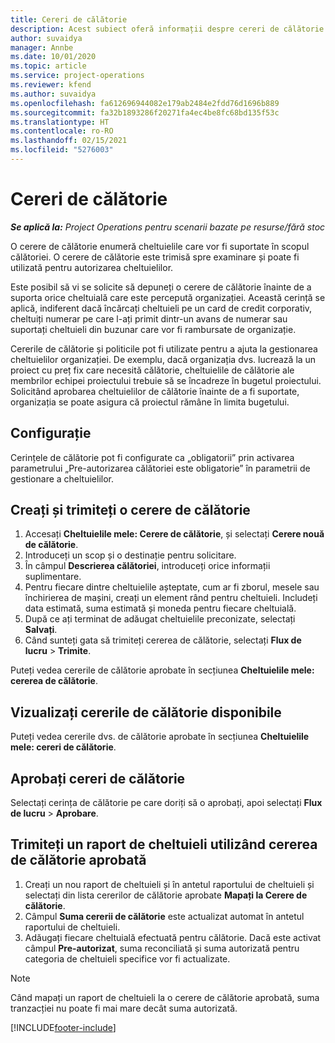 ```yaml
---
title: Cereri de călătorie
description: Acest subiect oferă informații despre cereri de călătorie.
author: suvaidya
manager: Annbe
ms.date: 10/01/2020
ms.topic: article
ms.service: project-operations
ms.reviewer: kfend
ms.author: suvaidya
ms.openlocfilehash: fa612696944082e179ab2484e2fdd76d1696b889
ms.sourcegitcommit: fa32b1893286f20271fa4ec4be8fc68bd135f53c
ms.translationtype: HT
ms.contentlocale: ro-RO
ms.lasthandoff: 02/15/2021
ms.locfileid: "5276003"
---
```

# <a name="travel-requisitions"></a>Cereri de călătorie

_**Se aplică la:** Project Operations pentru scenarii bazate pe resurse/fără stoc_

O cerere de călătorie enumeră cheltuielile care vor fi suportate în scopul călătoriei. O cerere de călătorie este trimisă spre examinare și poate fi utilizată pentru autorizarea cheltuielilor.

Este posibil să vi se solicite să depuneți o cerere de călătorie înainte de a suporta orice cheltuială care este percepută organizației. Această cerință se aplică, indiferent dacă încărcați cheltuieli pe un card de credit corporativ, cheltuiți numerar pe care l-ați primit dintr-un avans de numerar sau suportați cheltuieli din buzunar care vor fi rambursate de organizație.

Cererile de călătorie și politicile pot fi utilizate pentru a ajuta la gestionarea cheltuielilor organizației. De exemplu, dacă organizația dvs. lucrează la un proiect cu preț fix care necesită călătorie, cheltuielile de călătorie ale membrilor echipei proiectului trebuie să se încadreze în bugetul proiectului. Solicitând aprobarea cheltuielilor de călătorie înainte de a fi suportate, organizația se poate asigura că proiectul rămâne în limita bugetului.

## <a name="configuration"></a>Configurație 

Cerințele de călătorie pot fi configurate ca „obligatorii” prin activarea parametrului „Pre-autorizarea călătoriei este obligatorie” în parametrii de gestionare a cheltuielilor. 

## <a name="create-and-submit-a-travel-requisition"></a>Creați și trimiteți o cerere de călătorie

1. Accesați **Cheltuielile mele: Cerere de călătorie**, și selectați **Cerere nouă de călătorie**.
2. Introduceți un scop și o destinație pentru solicitare.
3. În câmpul  **Descrierea călătoriei**, introduceți orice informații suplimentare. 
4. Pentru fiecare dintre cheltuielile așteptate, cum ar fi zborul, mesele sau închirierea de mașini, creați un element rând pentru cheltuieli. Includeți data estimată, suma estimată și moneda pentru fiecare cheltuială. 
5. După ce ați terminat de adăugat cheltuielile preconizate, selectați **Salvați**.
6. Când sunteți gata să trimiteți cererea de călătorie, selectați **Flux de lucru** > **Trimite**.

Puteți vedea cererile de călătorie aprobate în secțiunea **Cheltuielile mele: cererea de călătorie**. 

## <a name="view-available-travel-requisitions"></a>Vizualizați cererile de călătorie disponibile

Puteți vedea cererile dvs. de călătorie aprobate în secțiunea **Cheltuielile mele: cereri de călătorie**.

## <a name="approve-travel-requisitions"></a>Aprobați cereri de călătorie

Selectați cerința de călătorie pe care doriți să o aprobați, apoi selectați **Flux de lucru** > **Aprobare**.  

## <a name="submit-an-expense-report-using-your-approved-travel-requisition"></a>Trimiteți un raport de cheltuieli utilizând cererea de călătorie aprobată

1. Creați un nou raport de cheltuieli și în antetul raportului de cheltuieli și selectați din lista cererilor de călătorie aprobate **Mapați la Cerere de călătorie**.
2. Câmpul **Suma cererii de călătorie** este actualizat automat în antetul raportului de cheltuieli.
3. Adăugați fiecare cheltuială efectuată pentru călătorie. Dacă este activat câmpul **Pre-autorizat**, suma reconciliată și suma autorizată pentru categoria de cheltuieli specifice vor fi actualizate.

> [!NOTE]
> Când mapați un raport de cheltuieli la o cerere de călătorie aprobată, suma tranzacției nu poate fi mai mare decât suma autorizată. 


[!INCLUDE[footer-include](../includes/footer-banner.md)]